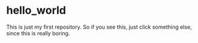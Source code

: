 # hello_world
This is just my first repository. So if you see this, just click something else, since this is really boring.
